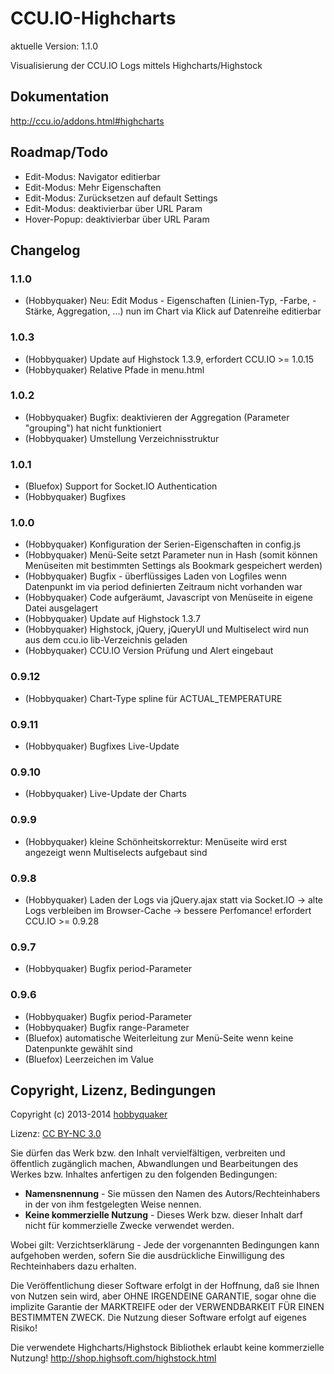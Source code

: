 # CCU.IO-Highcharts

aktuelle Version: 1.1.0

Visualisierung der CCU.IO Logs mittels Highcharts/Highstock

## Dokumentation

http://ccu.io/addons.html#highcharts


## Roadmap/Todo

* Edit-Modus: Navigator editierbar
* Edit-Modus: Mehr Eigenschaften
* Edit-Modus: Zurücksetzen auf default Settings
* Edit-Modus: deaktivierbar über URL Param
* Hover-Popup: deaktivierbar über URL Param


## Changelog

### 1.1.0
  * (Hobbyquaker) Neu: Edit Modus - Eigenschaften (Linien-Typ, -Farbe, -Stärke, Aggregation, ...) nun im Chart via Klick auf Datenreihe editierbar

### 1.0.3
  * (Hobbyquaker) Update auf Highstock 1.3.9, erfordert CCU.IO >= 1.0.15
  * (Hobbyquaker) Relative Pfade in menu.html

### 1.0.2
  * (Hobbyquaker) Bugfix: deaktivieren der Aggregation (Parameter "grouping") hat nicht funktioniert
  * (Hobbyquaker) Umstellung Verzeichnisstruktur

### 1.0.1
  * (Bluefox) Support for Socket.IO Authentication
  * (Hobbyquaker) Bugfixes

### 1.0.0
  * (Hobbyquaker) Konfiguration der Serien-Eigenschaften in config.js
  * (Hobbyquaker) Menü-Seite setzt Parameter nun in Hash (somit können Menüseiten mit bestimmten Settings als Bookmark gespeichert werden)
  * (Hobbyquaker) Bugfix - überflüssiges Laden von Logfiles wenn Datenpunkt im via period definierten Zeitraum nicht vorhanden war
  * (Hobbyquaker) Code aufgeräumt, Javascript von Menüseite in eigene Datei ausgelagert
  * (Hobbyquaker) Update auf Highstock 1.3.7
  * (Hobbyquaker) Highstock, jQuery, jQueryUI und Multiselect wird nun aus dem ccu.io lib-Verzeichnis geladen
  * (Hobbyquaker) CCU.IO Version Prüfung und Alert eingebaut

### 0.9.12
  * (Hobbyquaker) Chart-Type spline für ACTUAL_TEMPERATURE

### 0.9.11
  * (Hobbyquaker) Bugfixes Live-Update

### 0.9.10
  * (Hobbyquaker) Live-Update der Charts

### 0.9.9
  * (Hobbyquaker) kleine Schönheitskorrektur: Menüseite wird erst angezeigt wenn Multiselects aufgebaut sind

### 0.9.8
  * (Hobbyquaker) Laden der Logs via jQuery.ajax statt via Socket.IO -> alte Logs verbleiben im Browser-Cache -> bessere Perfomance! erfordert CCU.IO >= 0.9.28

### 0.9.7
  * (Hobbyquaker) Bugfix period-Parameter

### 0.9.6

  * (Hobbyquaker) Bugfix period-Parameter
  * (Hobbyquaker) Bugfix range-Parameter
  * (Bluefox) automatische Weiterleitung zur Menü-Seite wenn keine Datenpunkte gewählt sind
  * (Bluefox) Leerzeichen im Value


## Copyright, Lizenz, Bedingungen

Copyright (c) 2013-2014 [hobbyquaker](http://hobbyquaker.github.io)

Lizenz: [CC BY-NC 3.0](http://creativecommons.org/licenses/by-nc/3.0/de/)

Sie dürfen das Werk bzw. den Inhalt vervielfältigen, verbreiten und öffentlich zugänglich machen,
Abwandlungen und Bearbeitungen des Werkes bzw. Inhaltes anfertigen zu den folgenden Bedingungen:

  * **Namensnennung** - Sie müssen den Namen des Autors/Rechteinhabers in der von ihm festgelegten Weise nennen.
  * **Keine kommerzielle Nutzung** - Dieses Werk bzw. dieser Inhalt darf nicht für kommerzielle Zwecke verwendet werden.

Wobei gilt:
Verzichtserklärung - Jede der vorgenannten Bedingungen kann aufgehoben werden, sofern Sie die ausdrückliche Einwilligung des Rechteinhabers dazu erhalten.

Die Veröffentlichung dieser Software erfolgt in der Hoffnung, daß sie Ihnen von Nutzen sein wird, aber OHNE IRGENDEINE GARANTIE, sogar ohne die implizite Garantie der MARKTREIFE oder der VERWENDBARKEIT FÜR EINEN BESTIMMTEN ZWECK. Die Nutzung dieser Software erfolgt auf eigenes Risiko!

Die verwendete Highcharts/Highstock Bibliothek erlaubt keine kommerzielle Nutzung! http://shop.highsoft.com/highstock.html